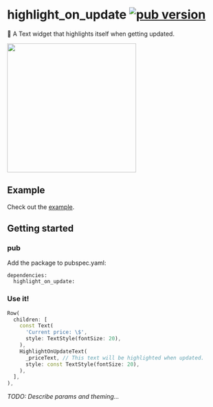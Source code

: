 # highlight_on_update [![pub version][pub-version-img]][pub-version-url]

🔦 A Text widget that highlights itself when getting updated.

<img width=300 src="https://user-images.githubusercontent.com/33932162/174478855-dd13f305-ef44-4a00-b98e-198a1513d3ba.gif"/>

## Example

Check out the [example](https://github.com/nivisi/highlight_on_update/blob/develop/example/lib/main.dart).

## Getting started

### pub

Add the package to pubspec.yaml:

```
dependencies:
  highlight_on_update:
```

### Use it!

```dart
Row(
  children: [
    const Text(
      'Current price: \$',
      style: TextStyle(fontSize: 20),
    ),
    HighlightOnUpdateText(
      _priceText, // This text will be highlighted when updated.
      style: const TextStyle(fontSize: 20),
    ),
  ],
),
```

_TODO: Describe params and theming..._

<!-- References -->
[pub-version-img]: https://img.shields.io/badge/pub-v0.0.1+1-green
[pub-version-url]: https://pub.dev/packages/highlight_on_update
